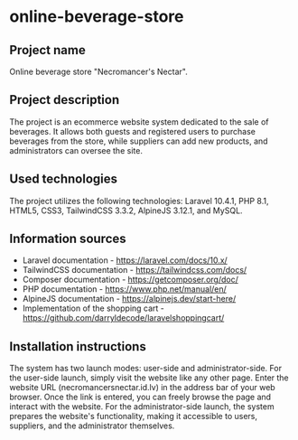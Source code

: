 # online-beverage-store

## Project name
Online beverage store "Necromancer's Nectar".

## Project description
The project is an ecommerce website system dedicated to the sale of beverages. It allows both guests and registered users to purchase beverages from the store, while suppliers can add new products, and administrators can oversee the site.

## Used technologies
The project utilizes the following technologies: Laravel 10.4.1, PHP 8.1, HTML5, CSS3, TailwindCSS 3.3.2, AlpineJS 3.12.1, and MySQL.

## Information sources
* Laravel documentation - https://laravel.com/docs/10.x/
* TailwindCSS documentation - https://tailwindcss.com/docs/
* Composer documentation - https://getcomposer.org/doc/
* PHP documentation - https://www.php.net/manual/en/
* AlpineJS documentation - https://alpinejs.dev/start-here/
* Implementation of the shopping cart - https://github.com/darryldecode/laravelshoppingcart/

## Installation instructions
The system has two launch modes: user-side and administrator-side.
For the user-side launch, simply visit the website like any other page. Enter the website URL (necromancersnectar.id.lv) in the address bar of your web browser. Once the link is entered, you can freely browse the page and interact with the website.
For the administrator-side launch, the system prepares the website's functionality, making it accessible to users, suppliers, and the administrator themselves.
